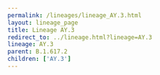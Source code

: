 ```yaml
---
permalink: /lineages/lineage_AY.3.html
layout: lineage_page
title: Lineage AY.3
redirect_to: ../lineage.html?lineage=AY.3
lineage: AY.3
parent: B.1.617.2
children: ['AY.3']
---
```

